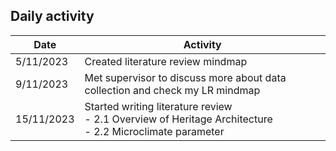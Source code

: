 ## Daily activity

|  Date |  Activity |
| ----- |  ------- | 
| 5/11/2023 | Created literature review mindmap |
| 9/11/2023 | Met supervisor to discuss more about data collection and check my LR mindmap |
| 15/11/2023 | Started writing literature review<br> - 2.1 Overview of Heritage Architecture <br> - 2.2 Microclimate parameter|
